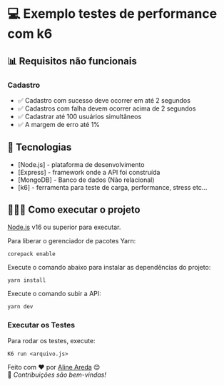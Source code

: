# 💻 Exemplo testes de performance com k6

## 📊 Requisitos não funcionais

### Cadastro

- ✅ Cadastro com sucesso deve ocorrer em até 2 segundos
- ✅ Cadastros com falha devem ocorrer acima de 2 segundos
- ✅ Cadastrar até 100 usuários simultâneos
- ✅ A margem de erro até 1%

## 🚀 Tecnologias

- [Node.js] - plataforma de desenvolvimento
- [Express] - framework onde a API foi construída
- [MongoDB] - Banco de dados (Não relacional)
- [k6] - ferramenta para teste de carga, performance, stress etc...

## 👨🏻‍💻 Como executar o projeto

[Node.js](https://nodejs.org/) v16 ou superior para executar.

Para liberar o gerenciador de pacotes Yarn:

```
corepack enable
```

Execute o comando abaixo para instalar as dependências do projeto:

```sh
yarn install

```

Execute o comando subir a API:
```sh
yarn dev
```

### **Executar os Testes**

Para rodar os testes, execute:

```
K6 run <arquivo.js>
```

Feito com ❤️ por [Aline Areda](https://github.com/AlineAreda) 😊  
📌 _Contribuições são bem-vindas!_